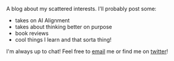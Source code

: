 A blog about my scattered interests. I'll probably post some:
- takes on AI Alignment
- takes about thinking better on purpose
- book reviews
- cool things I learn
and that sorta thing!

I'm always up to chat! Feel free to [email](george.ingebretsen@gmail.com) me or find me on [twitter](https://twitter.com/Newton_theMan)!
